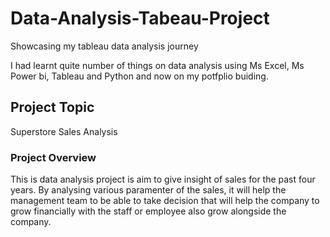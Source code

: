 # Data-Analysis-Tabeau-Project
Showcasing my tableau data analysis journey

I had learnt quite number of things on data analysis using Ms Excel, Ms Power bi, Tableau and Python and now on my potfplio buiding.

## Project Topic

Superstore Sales Analysis

### Project Overview

This is data analysis project is aim to give insight of sales for the past four years. By analysing various paramenter of the 
sales, it will help the management team to be able to take decision that will help the company to grow financially with the staff or 
employee also grow alongside the company.
